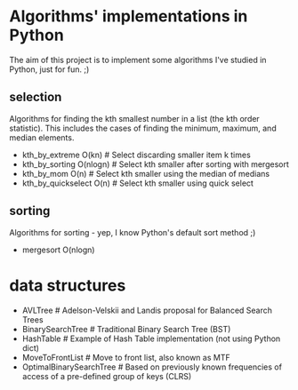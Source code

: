 # Algorithms' implementations in Python

The aim of this project is to implement some algorithms I've studied in Python,
just for fun. ;)

## selection

Algorithms for finding the kth smallest number in a list (the kth order statistic). This includes the cases of finding the minimum, maximum, and median elements.

* kth_by_extreme        O(kn)     # Select discarding smaller item k times
* kth_by_sorting        O(nlogn)  # Select kth smaller after sorting with mergesort
* kth_by_mom            O(n)      # Select kth smaller using the median of medians
* kth_by_quickselect    O(n)      # Select kth smaller using quick select

## sorting

Algorithms for sorting - yep, I know Python's default sort method ;)

* mergesort                 O(nlogn)


# data structures

* AVLTree                   # Adelson-Velskii and Landis proposal for Balanced Search Trees
* BinarySearchTree          # Traditional Binary Search Tree (BST)
* HashTable                 # Example of Hash Table implementation (not using Python dict)
* MoveToFrontList           # Move to front list, also known as MTF
* OptimalBinarySearchTree   # Based on previously known frequencies of access of a pre-defined group of keys (CLRS)
